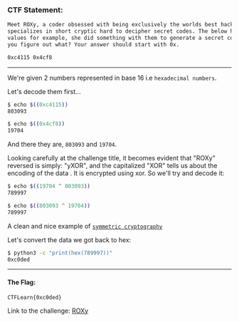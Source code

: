 ### CTF Statement:
```txt
Meet ROXy, a coder obsessed with being exclusively the worlds best hacker. She
specializes in short cryptic hard to decipher secret codes. The below hex
values for example, she did something with them to generate a secret code, can
you figure out what? Your answer should start with 0x.

0xc4115 0x4cf8
```

---

We're given 2 numbers represented in base 16 i.e `hexadecimal numbers`.

Let's decode them first...

```zsh
$ echo $((0xc4115))
803093

$ echo $((0x4cf8))
19704
```

And there they are, `803093` and `19704`.

Looking carefully at the challenge title, it becomes evident that "ROXy" reversed is simply: "yXOR", and the capitalized "XOR" tells us about the encoding of the data . It is encrypted using xor. So we'll try and decode it:

```zsh
$ echo $((19704 ^ 803093))
789997

$ echo $((803093 ^ 19704))
789997
```

A clean and nice example of [`symmetric cryptography`](https://www.ibm.com/docs/en/ztpf/1.1.0.14?topic=concepts-symmetric-cryptography)


Let's convert the data we got back to hex:

```zsh
$ python3 -c "print(hex(789997))"
0xc0ded
```

---

#### The Flag:
    CTFLearn{0xc0ded}


Link to the challenge: [ROXy](https://ctflearn.com/challenge/158)
